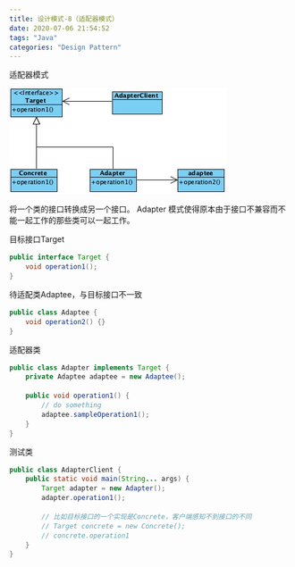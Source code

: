 ```yaml
---
title: 设计模式-8（适配器模式）
date: 2020-07-06 21:54:52
tags: "Java"
categories: "Design Pattern"
---
```


适配器模式

!["adapter"](/images/design-pattern-adapter.jpg)

将一个类的接口转换成另一个接口。 Adapter 模式使得原本由于接口不兼容而不能一起工作的那些类可以一起工作。

目标接口Target

```java
public interface Target {
    void operation1();
}
```

待适配类Adaptee，与目标接口不一致

```java
public class Adaptee {
    void operation2() {}
}
```

适配器类

```java
public class Adapter implements Target {
    private Adaptee adaptee = new Adaptee();

    public void operation1() {
        // do something
        adaptee.sampleOperation1();
    }
}
```

测试类

```java
public class AdapterClient {
    public static void main(String... args) {
        Target adapter = new Adapter();
        adapter.operation1();
        
        // 比如目标接口的一个实现是Concrete，客户端感知不到接口的不同
        // Target concrete = new Concrete();
        // concrete.operation1
    }
}
```


